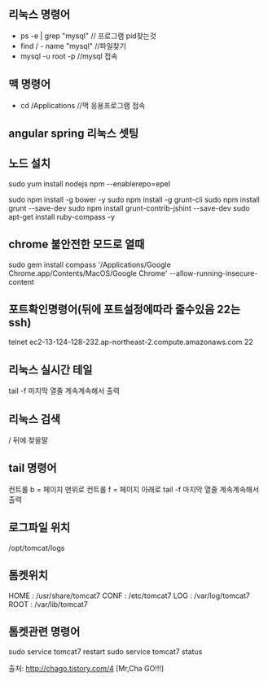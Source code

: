 ## 리눅스 명령어
* ps -e | grep "mysql" // 프로그램 pid찾는것
* find / - name "mysql" //파일찾기
* mysql -u root -p //mysql 접속


## 맥 명령어
* cd /Applications //맥 응용프로그램 접속


## angular spring 리눅스 셋팅

## 노드 설치
sudo yum install nodejs npm --enablerepo=epel

sudo npm install -g bower -y
sudo npm install -g grunt-cli
sudo npm install grunt --save-dev
sudo npm install grunt-contrib-jshint --save-dev
sudo apt-get install ruby-compass -y

## chrome 불안전한 모드로 열때

sudo gem install compass
'/Applications/Google Chrome.app/Contents/MacOS/Google Chrome' --allow-running-insecure-content


## 포트확인명령어(뒤에 포트설정에따라 줄수있음 22는 ssh)
telnet ec2-13-124-128-232.ap-northeast-2.compute.amazonaws.com 22
## 리눅스 실시간 테일
tail -f  마지막 열줄 계속계속해서 출력
## 리눅스 검색
/  뒤에 찾을말


## tail 명령어
컨트롤 b = 페이지 맨위로
컨트롤 f = 페이지 아래로
tail -f  마지막 열줄 계속계속해서 출력

## 로그파일 위치
/opt/tomcat/logs


## 톰켓위치

HOME : /usr/share/tomcat7
CONF :  /etc/tomcat7
LOG :  /var/log/tomcat7
ROOT : /var/lib/tomcat7  

## 톰켓관련 명령어
sudo service tomcat7 restart
sudo service tomcat7 status


출처: http://chago.tistory.com/4 [Mr,Cha GO!!!]
